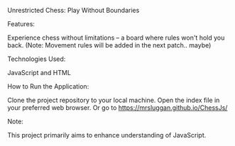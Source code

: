 Unrestricted Chess: Play Without Boundaries

Features:

Experience chess without limitations – a board where rules won't hold you back. (Note: Movement rules will be added in the next patch.. maybe)

Technologies Used:

JavaScript and HTML

How to Run the Application:

Clone the project repository to your local machine.
Open the index file in your preferred web browser.
Or go to https://mrsluggan.github.io/ChessJs/


Note:

This project primarily aims to enhance understanding of JavaScript.

